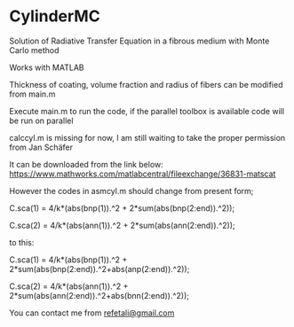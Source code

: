 # CylinderMC
Solution of Radiative Transfer Equation in a fibrous medium with Monte Carlo method

Works with MATLAB

Thickness of coating, volume fraction and radius of fibers can be modified from main.m

Execute main.m to run the code, if the parallel toolbox is available code will be run on parallel

calccyl.m is missing for now, I am still waiting to take the proper permission from Jan Schäfer 

It can be downloaded from the link below:
https://www.mathworks.com/matlabcentral/fileexchange/36831-matscat

However the codes in asmcyl.m should change from present form;

C.sca(1) = 4/k*(abs(bnp(1)).^2 + 2*sum(abs(bnp(2:end)).^2));

C.sca(2) = 4/k*(abs(ann(1)).^2 + 2*sum(abs(ann(2:end)).^2));

to this:

C.sca(1) = 4/k*(abs(bnp(1)).^2 + 2*sum(abs(bnp(2:end)).^2+abs(anp(2:end)).^2));

C.sca(2) = 4/k*(abs(ann(1)).^2 + 2*sum(abs(ann(2:end)).^2+abs(bnn(2:end)).^2));

You can contact me from refetali@gmail.com

